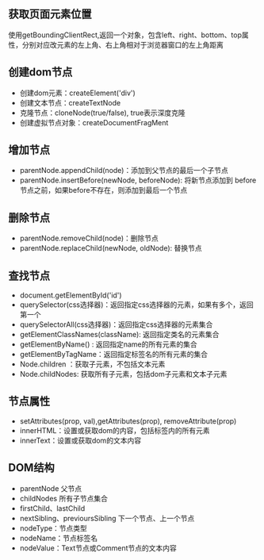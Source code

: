 ## 获取页面元素位置
使用getBoundingClientRect,返回一个对象，包含left、right、bottom、top属性，分别对应改元素的左上角、右上角相对于浏览器窗口的左上角距离

## 创建dom节点
+ 创建dom元素：createElement('div')
+ 创建文本节点：createTextNode
+ 克隆节点：cloneNode(true/false), true表示深度克隆
+ 创建虚拟节点对象：createDocumentFragMent

## 增加节点
+ parentNode.appendChild(node)：添加到父节点的最后一个子节点
+ parentNode.insertBefore(newNode, beforeNode): 将新节点添加到 before节点之前，如果before不存在，则添加到最后一个节点

## 删除节点
+ parentNode.removeChild(node)：删除节点
+ parentNode.replaceChild(newNode, oldNode): 替换节点

## 查找节点
+ document.getElementById('id')
+ querySelector(css选择器)：返回指定css选择器的元素，如果有多个，返回第一个
+ querySelectorAll(css选择器)：返回指定css选择器的元素集合
+ getElementClassNames(className): 返回指定类名的元素集合
+ getElementByName() : 返回指定name的所有元素的集合
+ getElementByTagName：返回指定标签名的所有元素的集合
+ Node.children ：获取子元素，不包括文本元素
+ Node.childNodes: 获取所有子元素，包括dom子元素和文本子元素

## 节点属性
+ setAttributes(prop, val),getAttributes(prop), removeAttribute(prop)
+ innerHTML：设置或获取dom的内容，包括标签内的所有元素
+ innerText：设置或获取dom的文本内容

## DOM结构
+ parentNode 父节点
+ childNodes 所有子节点集合
+ firstChild、lastChild
+ nextSibling、previoursSibling 下一个节点、上一个节点
+ nodeType：节点类型
+ nodeName：节点标签名
+ nodeValue：Text节点或Comment节点的文本内容